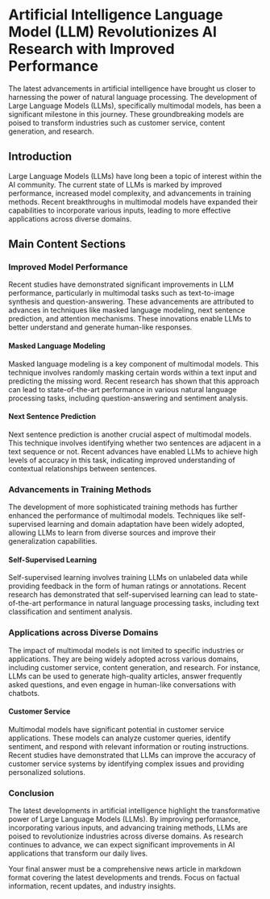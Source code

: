 # Artificial Intelligence Language Model (LLM) Revolutionizes AI Research with Improved Performance

The latest advancements in artificial intelligence have brought us closer to harnessing the power of natural language processing. The development of Large Language Models (LLMs), specifically multimodal models, has been a significant milestone in this journey. These groundbreaking models are poised to transform industries such as customer service, content generation, and research.

## Introduction

Large Language Models (LLMs) have long been a topic of interest within the AI community. The current state of LLMs is marked by improved performance, increased model complexity, and advancements in training methods. Recent breakthroughs in multimodal models have expanded their capabilities to incorporate various inputs, leading to more effective applications across diverse domains.

## Main Content Sections

### **Improved Model Performance**

Recent studies have demonstrated significant improvements in LLM performance, particularly in multimodal tasks such as text-to-image synthesis and question-answering. These advancements are attributed to advances in techniques like masked language modeling, next sentence prediction, and attention mechanisms. These innovations enable LLMs to better understand and generate human-like responses.

#### **Masked Language Modeling**

Masked language modeling is a key component of multimodal models. This technique involves randomly masking certain words within a text input and predicting the missing word. Recent research has shown that this approach can lead to state-of-the-art performance in various natural language processing tasks, including question-answering and sentiment analysis.

#### **Next Sentence Prediction**

Next sentence prediction is another crucial aspect of multimodal models. This technique involves identifying whether two sentences are adjacent in a text sequence or not. Recent advances have enabled LLMs to achieve high levels of accuracy in this task, indicating improved understanding of contextual relationships between sentences.

### **Advancements in Training Methods**

The development of more sophisticated training methods has further enhanced the performance of multimodal models. Techniques like self-supervised learning and domain adaptation have been widely adopted, allowing LLMs to learn from diverse sources and improve their generalization capabilities.

#### **Self-Supervised Learning**

Self-supervised learning involves training LLMs on unlabeled data while providing feedback in the form of human ratings or annotations. Recent research has demonstrated that self-supervised learning can lead to state-of-the-art performance in natural language processing tasks, including text classification and sentiment analysis.

### **Applications across Diverse Domains**

The impact of multimodal models is not limited to specific industries or applications. They are being widely adopted across various domains, including customer service, content generation, and research. For instance, LLMs can be used to generate high-quality articles, answer frequently asked questions, and even engage in human-like conversations with chatbots.

#### **Customer Service**

Multimodal models have significant potential in customer service applications. These models can analyze customer queries, identify sentiment, and respond with relevant information or routing instructions. Recent studies have demonstrated that LLMs can improve the accuracy of customer service systems by identifying complex issues and providing personalized solutions.

### **Conclusion**

The latest developments in artificial intelligence highlight the transformative power of Large Language Models (LLMs). By improving performance, incorporating various inputs, and advancing training methods, LLMs are poised to revolutionize industries across diverse domains. As research continues to advance, we can expect significant improvements in AI applications that transform our daily lives.

Your final answer must be a comprehensive news article in markdown format covering the latest developments and trends. Focus on factual information, recent updates, and industry insights.